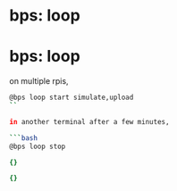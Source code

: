 # bps: loop

# bps: loop

on multiple rpis,

```bash
@bps loop start simulate,upload
``

in another terminal after a few minutes,

```bash
@bps loop stop
```


```yaml
{}

```


```yaml
{}

```
